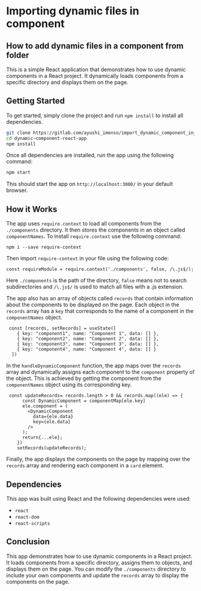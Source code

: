 # Importing dynamic files in component

## How to add dynamic files in a component from folder

This is a simple React application that demonstrates how to use dynamic components in a React project. It dynamically loads components from a specific directory and displays them on the page.

## Getting Started

To get started, simply clone the project and run `npm install` to install all dependencies.

```bash
git clone https://gitlab.com/ayushi_imenso/import_dynamic_component_in_file.git
cd dynamic-component-react-app
npm install
```

Once all dependencies are installed, run the app using the following command:

```bash
npm start
```

This should start the app on `http://localhost:3000/` in your default browser.

## How it Works

The app uses `require.context` to load all components from the `./components` directory. It then stores the components in an object called `componentNames`. To install `require.context` use the following command:

```
npm i --save require-context
```

Then import `require-context` in your file using the following code:

```
const requireModule = require.context('./components', false, /\.js$/);
``` 

Here `./components` is the path of the directory, `false` means not to search subdirectories and `/\.js$/` is used to match all files with a .js extension.

The app also has an array of objects called `records` that contain information about the components to be displayed on the page. Each object in the `records` array has a `key` that corresponds to the name of a component in the `componentNames` object.

```
 const [records, setRecords] = useState([
    { key: "component1", name: "Component 1", data: [] },
    { key: "component2", name: "Component 2", data: [] },
    { key: "component3", name: "Component 3", data: [] },
    { key: "component4", name: "Component 4", data: [] }
  ])
```

In the `handleDynamicComponent` function, the app maps over the `records` array and dynamically assigns each component to the `component` property of the object. This is achieved by getting the component from the `componentNames` object using its corresponding key.

```
 const updateRecords= records.length > 0 && records.map((ele) => {
      const DynamicComponent = componentMap[ele.key]
      ele.component = (
        <DynamicComponent
          data={ele.data}
          key={ele.data}
        />
      );
      return{...ele};
    })
    setRecords(updateRecords);
```

Finally, the app displays the components on the page by mapping over the `records` array and rendering each component in a `card` element.

## Dependencies

This app was built using React and the following dependencies were used:

- `react`
- `react-dom`
- `react-scripts`

## Conclusion

This app demonstrates how to use dynamic components in a React project. It loads components from a specific directory, assigns them to objects, and displays them on the page. You can modify the `./components` directory to include your own components and update the `records` array to display the components on the page.
